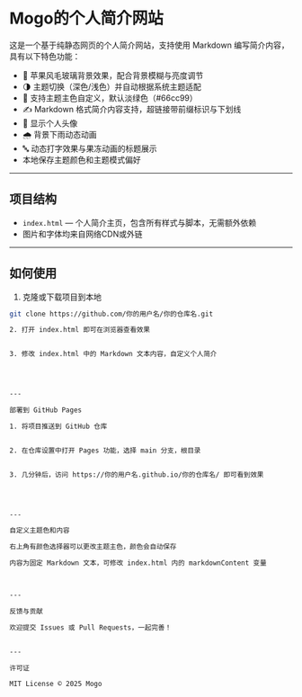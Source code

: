 # Mogo的个人简介网站

这是一个基于纯静态网页的个人简介网站，支持使用 Markdown 编写简介内容，具有以下特色功能：

- 🍏 苹果风毛玻璃背景效果，配合背景模糊与亮度调节
- 🌗 主题切换（深色/浅色）并自动根据系统主题适配
- 🎨 支持主题主色自定义，默认淡绿色（#66cc99）
- ✍️ Markdown 格式简介内容支持，超链接带前缀标识与下划线
- 👤 显示个人头像
- 🌧️ 背景下雨动态动画
- 🔤 动态打字效果与果冻动画的标题展示
- 本地保存主题颜色和主题模式偏好

---

## 项目结构

- `index.html` — 个人简介主页，包含所有样式与脚本，无需额外依赖
- 图片和字体均来自网络CDN或外链

---

## 如何使用

1. 克隆或下载项目到本地

```bash
git clone https://github.com/你的用户名/你的仓库名.git

2. 打开 index.html 即可在浏览器查看效果


3. 修改 index.html 中的 Markdown 文本内容，自定义个人简介




---

部署到 GitHub Pages

1. 将项目推送到 GitHub 仓库


2. 在仓库设置中打开 Pages 功能，选择 main 分支，根目录


3. 几分钟后，访问 https://你的用户名.github.io/你的仓库名/ 即可看到效果




---

自定义主题色和内容

右上角有颜色选择器可以更改主题主色，颜色会自动保存

内容为固定 Markdown 文本，可修改 index.html 内的 markdownContent 变量



---

反馈与贡献

欢迎提交 Issues 或 Pull Requests，一起完善！


---

许可证

MIT License © 2025 Mogo



